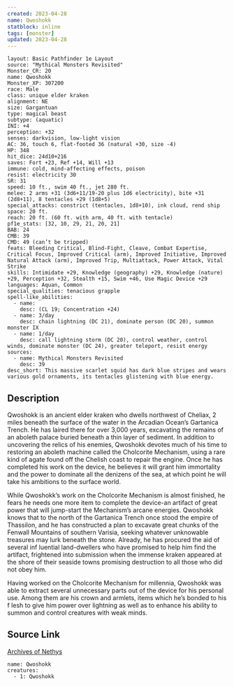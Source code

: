 ```yaml
---
created: 2023-04-28
name: Qwoshokk
statblock: inline
tags: [monster]
updated: 2023-04-28
---
```

```statblock
layout: Basic Pathfinder 1e Layout
source: "Mythical Monsters Revisited"
Monster_CR: 20
name: Qwoshokk
Monster_XP: 307200
race: Male
class: unique elder kraken
alignment: NE
size: Gargantuan
type: magical beast
subtype: (aquatic)
INI: +4
perception: +32
senses: darkvision, low-light vision
AC: 36, touch 6, flat-footed 36 (natural +30, size -4)
HP: 348
hit_dice: 24d10+216
saves: Fort +23, Ref +14, Will +13
immune: cold, mind-affecting effects, poison
resist: electricity 30
SR: 31
speed: 10 ft., swim 40 ft., jet 280 ft.
melee: 2 arms +31 (3d6+11/19-20 plus 1d6 electricity), bite +31 (2d8+11), 8 tentacles +29 (1d8+5)
special_attacks: constrict (tentacles, 1d8+10), ink cloud, rend ship
space: 20 ft.
reach: 20 ft. (60 ft. with arm, 40 ft. with tentacle)
pf1e_stats: [32, 10, 29, 21, 20, 21]
BAB: 24
CMB: 39
CMD: 49 (can’t be tripped)
feats: Bleeding Critical, Blind-Fight, Cleave, Combat Expertise, Critical Focus, Improved Critical (arm), Improved Initiative, Improved Natural Attack (arm), Improved Trip, Multiattack, Power Attack, Vital Strike
skills: Intimidate +29, Knowledge (geography) +29, Knowledge (nature) +29, Perception +32, Stealth +15, Swim +46, Use Magic Device +29
languages: Aquan, Common
special_qualities: tenacious grapple
spell-like_abilities:
  - name:
    desc: (CL 19; Concentration +24)
  - name: 3/day
    desc: chain lightning (DC 21), dominate person (DC 20), summon monster IX
  - name: 1/day
    desc: call lightning storm (DC 20), control weather, control winds, dominate monster (DC 24), greater teleport, resist energy
sources:
  - name: Mythical Monsters Revisited
    desc: 39
desc_short: This massive scarlet squid has dark blue stripes and wears various gold ornaments, its tentacles glistening with blue energy.
```
## Description
Qwoshokk is an ancient elder kraken who dwells northwest of Cheliax, 2 miles beneath the surface of the water in the Arcadian Ocean’s Gartanica Trench. He has laired there for over 3,000 years, excavating the remains of an aboleth palace buried beneath a thin layer of sediment. In addition to uncovering the relics of his enemies, Qwoshokk devotes much of his time to restoring an aboleth machine called the Cholcorite Mechanism, using a rare kind of agate found off the Chelish coast to repair the engine. Once he has completed his work on the device, he believes it will grant him immortality and the power to dominate all the denizens of the sea, at which point he will take his ambitions to the surface world.

While Qwoshokk’s work on the Cholcorite Mechanism is almost finished, he fears he needs one more item to complete the device-an artifact of great power that will jump-start the Mechanism’s arcane energies. Qwoshokk knows that to the north of the Gartanica Trench once stood the empire of Thassilon, and he has constructed a plan to excavate great chunks of the Fenwall Mountains of southern Varisia, seeking whatever unknowable treasures may lurk beneath the stone. Already, he has procured the aid of several inf luential land-dwellers who have promised to help him find the artifact, frightened into submission when the immense kraken appeared at the shore of their seaside towns promising destruction to all those who did not obey him.

Having worked on the Cholcorite Mechanism for millennia, Qwoshokk was able to extract several unnecessary parts out of the device for his personal use. Among them are his crown and armlets, items which he’s bonded to his f lesh to give him power over lightning as well as to enhance his ability to summon and control creatures with weak minds.
## Source Link
[Archives of Nethys](https://aonprd.com/MonsterDisplay.aspx?ItemName=Qwoshokk)
```encounter-table
name: Qwoshokk
creatures:
  - 1: Qwoshokk
```
